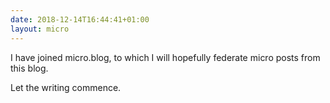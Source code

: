 ```yaml
---
date: 2018-12-14T16:44:41+01:00
layout: micro
---
```


I have joined micro.blog, to which I will hopefully federate micro posts from this blog.

Let the writing commence.
